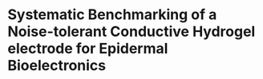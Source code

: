 # Systematic Benchmarking of a Noise-tolerant Conductive Hydrogel electrode for Epidermal Bioelectronics

